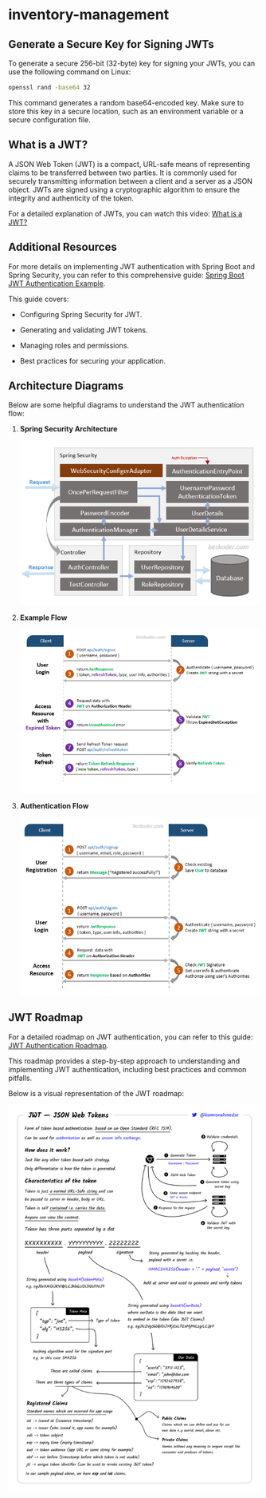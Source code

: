﻿# inventory-management

## Generate a Secure Key for Signing JWTs

To generate a secure 256-bit (32-byte) key for signing your JWTs, you can use the following command on Linux:

```bash
openssl rand -base64 32
```

This command generates a random base64-encoded key. Make sure to store this key in a secure location, such as an environment variable or a secure configuration file.

## What is a JWT?

A JSON Web Token (JWT) is a compact, URL-safe means of representing claims to be transferred between two parties. It is commonly used for securely transmitting information between a client and a server as a JSON object. JWTs are signed using a cryptographic algorithm to ensure the integrity and authenticity of the token.

For a detailed explanation of JWTs, you can watch this video: [What is a JWT?](https://youtu.be/fskpKoT3eBc?si=UjUe7Rl6aFDqg0TB)

## Additional Resources

For more details on implementing JWT authentication with Spring Boot and Spring Security, you can refer to this comprehensive guide: [Spring Boot JWT Authentication Example](https://github.com/bezkoder/spring-boot-spring-security-jwt-authentication).

This guide covers:

- Configuring Spring Security for JWT.

- Generating and validating JWT tokens.

- Managing roles and permissions.

- Best practices for securing your application.

## Architecture Diagrams

Below are some helpful diagrams to understand the JWT authentication flow:

1. **Spring Security Architecture**


   ![Spring Security Architecture](jwt-authentication-spring-security-architecture.png)

2. **Example Flow**


   ![Example Flow](jwt-authentication-spring-security-example-flow.png)

3. **Authentication Flow**


   ![Authentication Flow](jwt-authentication-spring-security-flow.png)

## JWT Roadmap

For a detailed roadmap on JWT authentication, you can refer to this guide: [JWT Authentication Roadmap](https://roadmap.sh/guides/jwt-authentication).

This roadmap provides a step-by-step approach to understanding and implementing JWT authentication, including best practices and common pitfalls.

Below is a visual representation of the JWT roadmap:

![JWT Roadmap](jwt-roadmap.png)
